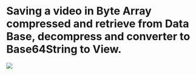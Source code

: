 # Saving a video in Byte Array compressed and retrieve from Data Base, decompress and converter to Base64String to View.

![](https://github.com/cassio-morais/VideoToVideoByteArrayToVideoBase64/blob/master/example/video.gif)
